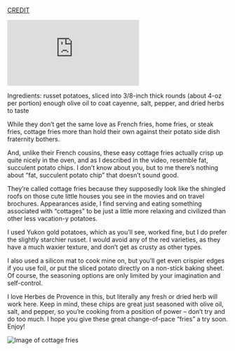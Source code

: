 [CREDIT](http://foodwishes.blogspot.com/2012/04/cottage-fries-americas-forgotten-fry.html)

![Image of cottage fries](http://foodwishes.blogspot.com/2012/04/cottage-fries-americas-forgotten-fry.html)

Ingredients:
russet potatoes, sliced into 3/8-inch thick rounds (about 4-oz per portion)
enough olive oil to coat
cayenne, salt, pepper, and dried herbs to taste

While they don’t get the same love as French fries, home fries, or steak fries, cottage fries more than hold their own against their potato side dish fraternity bothers. 

And, unlike their French cousins, these easy cottage fries actually crisp up quite nicely in the oven, and as I described in the video, resemble fat, succulent potato chips. I don’t know about you, but to me there’s nothing about “fat, succulent potato chip” that doesn’t sound good.

They’re called cottage fries because they supposedly look like the shingled roofs on those cute little houses you see in the movies and on travel brochures. Appearances aside, I find serving and eating something associated with “cottages” to be just a little more relaxing and civilized than other less vacation-y potatoes.

I used Yukon gold potatoes, which as you’ll see, worked fine, but I do prefer the slightly starchier russet. I would avoid any of the red varieties, as they have a much waxier texture, and don’t get as crusty as other types.

I also used a silicon mat to cook mine on, but you’ll get even crispier edges if you use foil, or put the sliced potato directly on a non-stick baking sheet. Of course, the seasoning options are only limited by your imagination and self-control.

I love Herbes de Provence in this, but literally any fresh or dried herb will work here. Keep in mind, these chips are great just seasoned with olive oil, salt, and pepper, so you’re cooking from a position of power – don’t try and do too much. I hope you give these great change-of-pace “fries” a try soon. Enjoy!

![Image of cottage fries](http://2.bp.blogspot.com/-EtZhHAAYAgA/T4MTnNp3WEI/AAAAAAAAK34/cRwcyI1LK1U/IMG_3966.JPG)